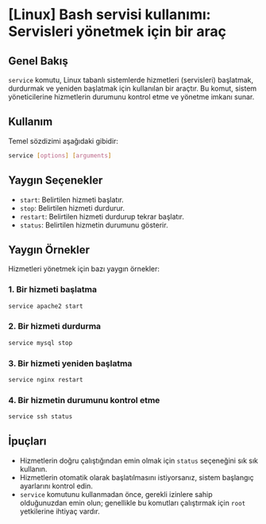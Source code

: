# [Linux] Bash servisi kullanımı: Servisleri yönetmek için bir araç

## Genel Bakış
`service` komutu, Linux tabanlı sistemlerde hizmetleri (servisleri) başlatmak, durdurmak ve yeniden başlatmak için kullanılan bir araçtır. Bu komut, sistem yöneticilerine hizmetlerin durumunu kontrol etme ve yönetme imkanı sunar.

## Kullanım
Temel sözdizimi aşağıdaki gibidir:

```bash
service [options] [arguments]
```

## Yaygın Seçenekler
- `start`: Belirtilen hizmeti başlatır.
- `stop`: Belirtilen hizmeti durdurur.
- `restart`: Belirtilen hizmeti durdurup tekrar başlatır.
- `status`: Belirtilen hizmetin durumunu gösterir.

## Yaygın Örnekler
Hizmetleri yönetmek için bazı yaygın örnekler:

### 1. Bir hizmeti başlatma
```bash
service apache2 start
```

### 2. Bir hizmeti durdurma
```bash
service mysql stop
```

### 3. Bir hizmeti yeniden başlatma
```bash
service nginx restart
```

### 4. Bir hizmetin durumunu kontrol etme
```bash
service ssh status
```

## İpuçları
- Hizmetlerin doğru çalıştığından emin olmak için `status` seçeneğini sık sık kullanın.
- Hizmetlerin otomatik olarak başlatılmasını istiyorsanız, sistem başlangıç ayarlarını kontrol edin.
- `service` komutunu kullanmadan önce, gerekli izinlere sahip olduğunuzdan emin olun; genellikle bu komutları çalıştırmak için `root` yetkilerine ihtiyaç vardır.